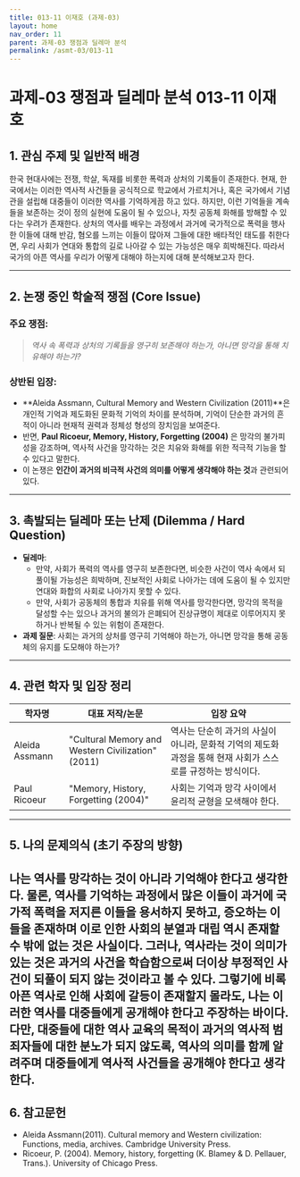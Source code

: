 ```yaml
---
title: 013-11 이재호 (과제-03)
layout: home
nav_order: 11
parent: 과제-03 쟁점과 딜레마 분석
permalink: /asmt-03/013-11
---
```


# 과제-03 쟁점과 딜레마 분석 013-11 이재호 

## 1. 관심 주제 및 일반적 배경

한국 현대사에는 전쟁, 학살, 독재를 비롯한 폭력과 상처의 기록들이 존재한다. 현재, 한국에서는 이러한 역사적 사건들을 공식적으로 학교에서 가르치거나, 혹은 국가에서 기념관을 설립해 대중들이 이러한 역사를 기억하게끔 하고 있다. 하지만, 이런 기억들을 계속들을 보존하는 것이 정의 실현에 도움이 될 수 있으나, 자칫 공동체 화해를 방해할 수 있다는 우려가 존재한다. 상처의 역사를 배우는 과정에서 과거에 국가적으로 폭력을 행사한 이들에 대해 반감, 혐오를 느끼는 이들이 많아져 그들에 대한 배타적인 태도를 취한다면, 우리 사회가 연대와 통합의 길로 나아갈 수 있는 가능성은 매우 희박해진다. 따라서 국가의 아픈 역사를 우리가 어떻게 대해야 하는지에 대해 분석해보고자 한다.   

---

## 2. 논쟁 중인 학술적 쟁점 (Core Issue)

### 주요 쟁점:  

> *역사 속 폭력과 상처의 기록들을 영구히 보존해야 하는가, 아니면 망각을 통해 치유해야 하는가?*

### 상반된 입장:
- **Aleida Assmann, Cultural Memory and Western Civilization (2011)**은 개인적 기억과 제도화된 문화적 기억의 차이를 분석하며, 기억이 단순한 과거의 흔적이 아니라 현재적 권력과 정체성 형성의 장치임을 보여준다. 
- 반면, **Paul Ricoeur, Memory, History, Forgetting (2004)** 은 망각의 불가피성을 강조하며, 역사적 사건을 망각하는 것은 치유와 화해를 위한 적극적 기능을 할 수 있다고 말한다. 
- 이 논쟁은 **인간이 과거의 비극적 사건의 의미를 어떻게 생각해야 하는 것**과 관련되어 있다. 
---

## 3. 촉발되는 딜레마 또는 난제 (Dilemma / Hard Question)

- **딜레마**: 
  - 만약, 사회가 폭력의 역사를 영구히 보존한다면, 비슷한 사건이 역사 속에서 되풀이될 가능성은 희박하며, 진보적인 사회로 나아가는 데에 도움이 될 수 있지만 연대와 화합의 사회로 나아가지 못할 수 있다.  
  - 만약, 사회가 공동체의 통합과 치유를 위해 역사를 망각한다면, 망각의 목적을 달성할 수는 있으나 과거의 불의가 은폐되어 진상규명이 제대로 이루어지지 못하거나 반복될 수 있는 위험이 존재한다. 
- **과제 질문**: 사회는 과거의 상처를 영구히 기억해야 하는가, 아니면 망각을 통해 공동체의 유지를 도모해야 하는가? 

---

## 4. 관련 학자 및 입장 정리

| 학자명             | 대표 저작/논문                                   | 입장 요약 |
|--------------------|---------------------------------------------------|-----------|
| Aleida Assmann   | "Cultural Memory and Western Civilization" (2011)                          | 역사는 단순히 과거의 사실이 아니라, 문화적 기억의 제도화 과정을 통해 현재 사회가 스스로를 규정하는 방식이다. |
| Paul Ricoeur    |  "Memory, History, Forgetting (2004)"                               | 사회는 기억과 망각 사이에서 윤리적 균형을 모색해야 한다. |

---

## 5. 나의 문제의식 (초기 주장의 방향)

나는 역사를 망각하는 것이 아니라 기억해야 한다고 생각한다. 물론, 역사를 기억하는 과정에서 많은 이들이 과거에 국가적 폭력을 저지른 이들을 용서하지 못하고, 증오하는 이들을 존재하며 이로 인한 사회의 분열과 대립 역시 존재할 수 밖에 없는 것은 사실이다. 그러나, 역사라는 것이 의미가 있는 것은 과거의 사건을 학습함으로써 더이상 부정적인 사건이 되풀이 되지 않는 것이라고 볼 수 있다. 그렇기에 비록 아픈 역사로 인해 사회에 갈등이 존재할지 몰라도, 나는 이러한 역사를 대중들에게 공개해야 한다고 주장하는 바이다. 다만, 대중들에 대한 역사 교육의 목적이 과거의 역사적 범죄자들에 대한 분노가 되지 않도록, 역사의 의미를 함께 알려주며 대중들에게 역사적 사건들을 공개해야 한다고 생각한다.  
---

## 6. 참고문헌

- Aleida Assmann(2011). Cultural memory and Western civilization: Functions, media, archives. Cambridge University Press.
- Ricoeur, P. (2004). Memory, history, forgetting (K. Blamey & D. Pellauer, Trans.). University of Chicago Press.
